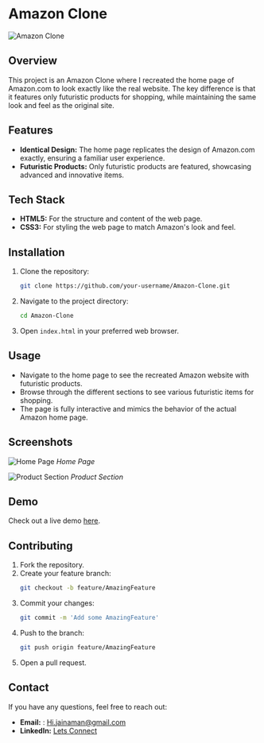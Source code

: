 # Amazon Clone

![Amazon Clone](https://media.giphy.com/media/xT9IgzoKnwFNmISR8I/giphy.gif)

## Overview

This project is an Amazon Clone where I recreated the home page of Amazon.com to look exactly like the real website. The key difference is that it features only futuristic products for shopping, while maintaining the same look and feel as the original site.

## Features

- **Identical Design:** The home page replicates the design of Amazon.com exactly, ensuring a familiar user experience.
- **Futuristic Products:** Only futuristic products are featured, showcasing advanced and innovative items.

## Tech Stack

- **HTML5:** For the structure and content of the web page.
- **CSS3:** For styling the web page to match Amazon's look and feel.

## Installation

1. Clone the repository:
    ```bash
    git clone https://github.com/your-username/Amazon-Clone.git
    ```
2. Navigate to the project directory:
    ```bash
    cd Amazon-Clone
    ```
3. Open `index.html` in your preferred web browser.

## Usage

- Navigate to the home page to see the recreated Amazon website with futuristic products.
- Browse through the different sections to see various futuristic items for shopping.
- The page is fully interactive and mimics the behavior of the actual Amazon home page.

## Screenshots

![Home Page](images/homepage.png)
*Home Page*

![Product Section](images/product_section.png)
*Product Section*

## Demo

Check out a live demo [here](https://your-live-demo-link.com).

## Contributing

1. Fork the repository.
2. Create your feature branch:
    ```bash
    git checkout -b feature/AmazingFeature
    ```
3. Commit your changes:
    ```bash
    git commit -m 'Add some AmazingFeature'
    ```
4. Push to the branch:
    ```bash
    git push origin feature/AmazingFeature
    ```
5. Open a pull request.

## Contact

If you have any questions, feel free to reach out:

- **Email:** : Hi.jainaman@gmail.com
- **LinkedIn:** [Lets Connect](https://www.linkedin.com/in/aman-jain-btech-it24/)
